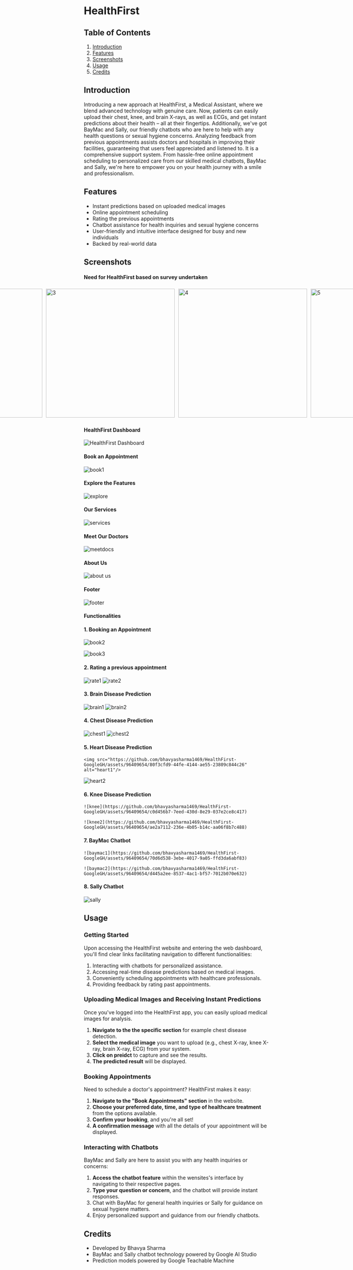 # HealthFirst

## Table of Contents

1. [Introduction](#introduction)
2. [Features](#features)
3. [Screenshots](#screenshots)
4. [Usage](#usage)
5. [Credits](#credits)

## Introduction

Introducing a new approach at HealthFirst, a Medical Assistant, where we blend advanced technology with genuine care. Now, patients can easily upload their chest, knee, and brain X-rays, as well as ECGs, and get instant predictions about their health – all at their fingertips. Additionally, we've got BayMac and Sally, our friendly chatbots who are here to help with any health questions or sexual hygiene concerns. Analyzing feedback from previous appointments assists doctors and hospitals in improving their facilities, guaranteeing that users feel appreciated and listened to. It is a comprehensive support system. From hassle-free online appointment scheduling to personalized care from our skilled medical chatbots, BayMac and Sally, we're here to empower you on your health journey with a smile and professionalism.

## Features

- Instant predictions based on uploaded medical images
- Online appointment scheduling
- Rating the previous appointments
- Chatbot assistance for health inquiries and sexual hygiene concerns
- User-friendly and intuitive interface designed for busy and new individuals
- Backed by real-world data

## Screenshots
#### Need for HealthFirst based on survey undertaken
<div style="display:flex;justify-content:center;">
    <img src="https://github.com/bhavyasharma1469/HealthFirst-GoogleGH/assets/96409654/321ce489-ac82-460a-8ce0-1764f158c834" alt="1" style="width:350px;margin:5px;"/>
    <img src="https://github.com/bhavyasharma1469/HealthFirst-GoogleGH/assets/96409654/88965be7-01b8-44b5-8ffd-46dd818b783f" alt="2" style="width:350px;margin:5px;"/>
    <img src="https://github.com/bhavyasharma1469/HealthFirst-GoogleGH/assets/96409654/9683d3dd-d18e-414f-b4ce-7cafa228b5ae" alt="3" style="width:350px;margin:5px;"/>
    <img src="https://github.com/bhavyasharma1469/HealthFirst-GoogleGH/assets/96409654/116b3e50-cc8c-4bc6-8373-a17aead804db" alt="4" style="width:350px;margin:5px;"/>
    <img src="https://github.com/bhavyasharma1469/HealthFirst-GoogleGH/assets/96409654/db0eaef3-a33b-444a-99a0-484238d6ac2b" alt="5" style="width:350px;margin:5px;"/>
    <img src="https://github.com/bhavyasharma1469/HealthFirst-GoogleGH/assets/96409654/992e67f1-f4a5-4835-b306-aad1f0fd38b1" alt="6" style="width:350px;margin:5px;"/>
</div>






#### HealthFirst Dashboard
![HealthFirst Dashboard](https://github.com/bhavyasharma1469/HealthFirst-GoogleGH/assets/96409654/34775d11-3519-474c-8945-33d5a185e453)

#### Book an Appointment
![book1](https://github.com/bhavyasharma1469/HealthFirst-GoogleGH/assets/96409654/4ed75eec-340d-4e38-aba4-3f0e162853a8)

#### Explore the Features
![explore](https://github.com/bhavyasharma1469/HealthFirst-GoogleGH/assets/96409654/b36bfa31-b271-4f65-b630-34540cb78432)

#### Our Services
![services](https://github.com/bhavyasharma1469/HealthFirst-GoogleGH/assets/96409654/596bbf83-1420-4ebe-b31d-52f129988a90)


#### Meet Our Doctors
![meetdocs](https://github.com/bhavyasharma1469/HealthFirst-GoogleGH/assets/96409654/5885478d-b1af-4b59-9e0a-55461dd0c617)

#### About Us
![about us](https://github.com/bhavyasharma1469/HealthFirst-GoogleGH/assets/96409654/c8bfd83e-d55e-4a14-b3f4-5efea8a822a7)

#### Footer
![footer](https://github.com/bhavyasharma1469/HealthFirst-GoogleGH/assets/96409654/04cc1bee-2b72-4be3-ad21-85668dde48aa)


#### Functionalities
#### 1. Booking an Appointment
   ![book2](https://github.com/bhavyasharma1469/HealthFirst-GoogleGH/assets/96409654/be5e57d9-f0ad-45fb-96ff-b4338b3b50d6)
   
![book3](https://github.com/bhavyasharma1469/HealthFirst-GoogleGH/assets/96409654/a66b5579-2cda-43a9-84ad-ca238f4def4d)

#### 2. Rating a previous appointment
   ![rate1](https://github.com/bhavyasharma1469/HealthFirst-GoogleGH/assets/96409654/ee84ac99-fa47-465e-81bf-58c79c6f6883)
   ![rate2](https://github.com/bhavyasharma1469/HealthFirst-GoogleGH/assets/96409654/e9744896-f5e9-45cf-94c6-e185e260d73f)


#### 3. Brain Disease Prediction
   ![brain1](https://github.com/bhavyasharma1469/HealthFirst-GoogleGH/assets/96409654/d99e8203-9639-4c82-a098-21696c5ef983)
   ![brain2](https://github.com/bhavyasharma1469/HealthFirst-GoogleGH/assets/96409654/69609648-5297-4917-886f-bad0a3f6a7cf)


#### 4. Chest Disease Prediction
   ![chest1](https://github.com/bhavyasharma1469/HealthFirst-GoogleGH/assets/96409654/8d0af1cb-94bc-4a15-8c31-921cc9bf984f)
![chest2](https://github.com/bhavyasharma1469/HealthFirst-GoogleGH/assets/96409654/81229aa8-37cb-41d6-94a8-a35fb7462d0e)

#### 5. Heart Disease Prediction
    <img src="https://github.com/bhavyasharma1469/HealthFirst-GoogleGH/assets/96409654/80f3cfd9-44fe-4144-ae55-23809c844c26" alt="heart1"/>


   ![heart2](https://github.com/bhavyasharma1469/HealthFirst-GoogleGH/assets/96409654/021234ab-07af-4492-b849-a23e85fb46ee)


#### 6. Knee Disease Prediction
    ![knee](https://github.com/bhavyasharma1469/HealthFirst-GoogleGH/assets/96409654/c0d456b7-7eed-430d-8e29-037e2ce8c417)
    
    ![knee2](https://github.com/bhavyasharma1469/HealthFirst-GoogleGH/assets/96409654/ae2a7112-236e-4b05-b14c-aa06f8b7c488)



#### 7. BayMac Chatbot
    ![baymac1](https://github.com/bhavyasharma1469/HealthFirst-GoogleGH/assets/96409654/70d6d538-3ebe-4017-9a05-ffd3da6abf83)
    
    ![baymac2](https://github.com/bhavyasharma1469/HealthFirst-GoogleGH/assets/96409654/d445a2ee-8537-4ac1-bf57-7012b070e632)




#### 8. Sally Chatbot
![sally](https://github.com/bhavyasharma1469/HealthFirst-GoogleGH/assets/96409654/47f2ee66-7b52-40d2-9c62-eda993a2cc20)

## Usage

### Getting Started

Upon accessing the HealthFirst website and entering the web dashboard, you'll find clear links facilitating navigation to different functionalities:
1. Interacting with chatbots for personalized assistance.
2. Accessing real-time disease predictions based on medical images.
3. Conveniently scheduling appointments with healthcare professionals.
4. Providing feedback by rating past appointments.

### Uploading Medical Images and Receiving Instant Predictions

Once you've logged into the HealthFirst app, you can easily upload medical images for analysis.

1. **Navigate to the the specific section** for example chest disease detection.
2. **Select the medical image** you want to upload (e.g., chest X-ray, knee X-ray, brain X-ray, ECG) from your system.
3. **Click on preidct** to capture and see the results.
4. **The predicted result** will be displayed.  


### Booking Appointments

Need to schedule a doctor's appointment? HealthFirst makes it easy:

1. **Navigate to the "Book Appointments" section** in the website.
2. **Choose your preferred date, time, and type of healthcare treatment** from the options available.
3. **Confirm your booking**, and you're all set!
4. **A confirmation message** with all the details of your appointment will be displayed.

### Interacting with Chatbots

BayMac and Sally are here to assist you with any health inquiries or concerns:

1. **Access the chatbot feature** within the wensites's interface by navigating to their respective pages.
2. **Type your question or concern**, and the chatbot will provide instant responses.
3. Chat with BayMac for general health inquiries or Sally for guidance on sexual hygiene matters.
4. Enjoy personalized support and guidance from our friendly chatbots.


## Credits

- Developed by Bhavya Sharma
- BayMac and Sally chatbot technology powered by Google AI Studio
- Prediction models powered by Google Teachable Machine

